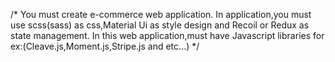 /*
  You must create e-commerce web application.
  In application,you must use scss(sass) as css,Material Ui as style design and Recoil or Redux as state management.
  In this web application,must have Javascript libraries for ex:(Cleave.js,Moment.js,Stripe.js and etc...)
*/